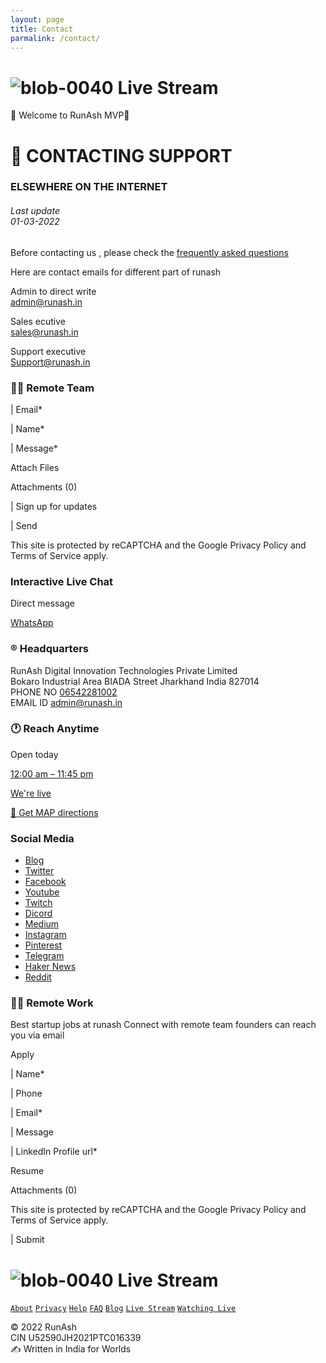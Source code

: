 ```yaml
---
layout: page 
title: Contact 
parmalink: /contact/ 
--- 
```



# ![blob-0040](https://user-images.githubusercontent.com/61916324/132724592-e5bef25e-36d9-4da8-bbc6-84a24183c8e2.png) Live Stream
👏 Welcome to RunAsh MVP🚀   

# 🤝 CONTACTING SUPPORT # 
### ELSEWHERE ON THE INTERNET 
###### Last update<br>01-03-2022<br> ######
Before contacting us , please check the [frequently asked questions ](https://)<br>

Here are contact emails for different part of runash

Admin to direct write<br>[admin@runash.in](admin@runash.in)

Sales ecutive<br>[sales@runash.in](sales@runash.in)

Support executive<br>[Support@runash.in](support@runash.in)










### 🧑‍💻 Remote Team ###

| Email*

| Name*

| Message*

Attach Files

Attachments (0)

| Sign up for updates

| Send



This site is protected by reCAPTCHA and the Google Privacy Policy and Terms of Service apply.

### Interactive Live Chat ###

Direct message 

[WhatsApp](url)
### ® Headquarters 
RunAsh Digital Innovation Technologies Private Limited<br>
Bokaro Industrial Area BIADA Street Jharkhand India 827014<br>
PHONE NO [06542281002](06542281002)<br>
EMAIL ID admin@runash.in 




### 🕐 Reach Anytime ###

Open today

[12:00 am – 11:45 pm](url)

 

[We're live](url)

[🧭 Get MAP directions](https://)










### Social Media 
- [Blog](https://runash.in/blog)
- [Twitter](https://twitter.com/runashstartup)
- [Facebook](https://facebook.com/runashstartup)
- [Youtube](https://youtube.com/)
- [Twitch](https://twitch.com/rlivestream)
- [Dicord](https://discord.com/runash)
- [Medium](https://medium.com/runash)
- [Instagram](https://instagram.com/runashstartup)
- [Pinterest](url)
- [Telegram](url)
- [Haker News](url)
- [Reddit](url)
              
### 🧑‍💻 Remote Work ###

Best startup jobs at runash
Connect with remote team founders can reach you via email




Apply

| Name*

| Phone

| Email*

| Message

| LinkedIn Profile url*

Resume

Attachments (0)

This site is protected by reCAPTCHA and the Google Privacy Policy and Terms of Service apply.

| Submit







# ![blob-0040](https://user-images.githubusercontent.com/61916324/132724592-e5bef25e-36d9-4da8-bbc6-84a24183c8e2.png) Live Stream
[``About``](url) [``Privacy``](url) [``Help``](url) [``FAQ``](ur) [``Blog``](url) [``Live Stream``](url) [``Watching Live``](url) 

© 2022 RunAsh<br>
CIN U52590JH2021PTC016339<br>
✍️ Written in India for Worlds



